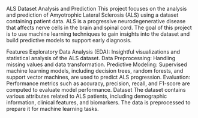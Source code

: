 ALS Dataset Analysis and Prediction
This project focuses on the analysis and prediction of Amyotrophic Lateral Sclerosis (ALS) using a dataset containing patient data. ALS is a progressive neurodegenerative disease that affects nerve cells in the brain and spinal cord. The goal of this project is to use machine learning techniques to gain insights into the dataset and build predictive models to support early diagnosis.

Features
Exploratory Data Analysis (EDA): Insightful visualizations and statistical analysis of the ALS dataset.
Data Preprocessing: Handling missing values and data transformation.
Predictive Modeling: Supervised machine learning models, including decision trees, random forests, and support vector machines, are used to predict ALS progression.
Evaluation: Performance metrics such as accuracy, precision, recall, and F1-score are computed to evaluate model performance.
Dataset
The dataset contains various attributes related to ALS patients, including demographic information, clinical features, and biomarkers. The data is preprocessed to prepare it for machine learning tasks.
